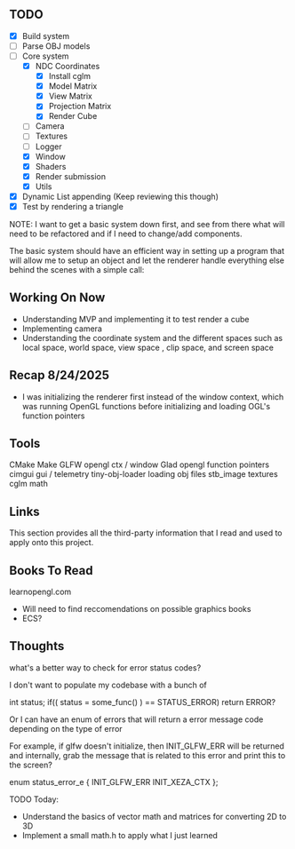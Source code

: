 ## TODO

- [x] Build system
- [ ] Parse OBJ models 
- [ ] Core system 
    - [x] NDC Coordinates 
        - [x] Install cglm 
        - [x] Model Matrix
        - [x] View Matrix
        - [x] Projection Matrix
        - [x] Render Cube 
    - [ ] Camera 
    - [ ] Textures 
    - [ ] Logger 
    - [x] Window
    - [x] Shaders 
    - [x] Render submission 
    - [x] Utils 
- [x] Dynamic List appending (Keep reviewing this though)
- [x] Test by rendering a triangle 

NOTE: I want to get a basic system down first, and see from there what will need to be refactored
and if I need to change/add components.

The basic system should have an efficient way in setting up a program that will allow me to setup an object and let the renderer handle everything else 
behind the scenes with a simple call:


## Working On Now

- Understanding MVP and implementing it to test render a cube
- Implementing camera 
- Understanding the coordinate system and the different spaces such as local space, world space, view space , clip space, and screen space

## Recap 8/24/2025
 - I was initializing the renderer first instead of the window context, which was running OpenGL functions before initializing and loading OGL's function
pointers

## Tools
CMake
Make
GLFW opengl ctx / window
Glad opengl function pointers
cimgui gui / telemetry
tiny-obj-loader loading obj files
stb_image textures
cglm math

## Links

This section provides all the third-party information that I read and used to apply onto this project.

## Books To Read

learnopengl.com 

* Will need to find reccomendations on possible graphics books
* ECS?

## Thoughts

what's a better way to check for error status codes?

I don't want to populate my codebase with a bunch of 

int status;
if(( status = some_func() ) == STATUS_ERROR)
    return ERROR?

Or I can have an enum of errors that will return a error message code depending
on the type of error

For example, if glfw doesn't initialize, then INIT_GLFW_ERR will be returned
and internally, grab the message that is related to this error and print this
to the screen?

enum status_error_e {
    INIT_GLFW_ERR
    INIT_XEZA_CTX
};



TODO Today:

- Understand the basics of vector math and matrices
for converting 2D to 3D
- Implement a small math.h to apply what I just learned

